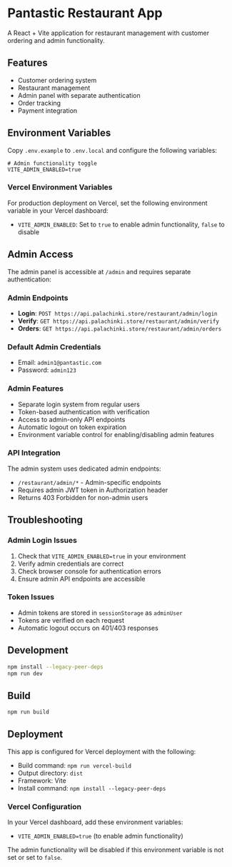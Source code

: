 # Pantastic Restaurant App

A React + Vite application for restaurant management with customer ordering and admin functionality.

## Features

- Customer ordering system
- Restaurant management
- Admin panel with separate authentication
- Order tracking
- Payment integration

## Environment Variables

Copy `.env.example` to `.env.local` and configure the following variables:

```env
# Admin functionality toggle
VITE_ADMIN_ENABLED=true
```

### Vercel Environment Variables

For production deployment on Vercel, set the following environment variable in your Vercel dashboard:

- `VITE_ADMIN_ENABLED`: Set to `true` to enable admin functionality, `false` to disable

## Admin Access

The admin panel is accessible at `/admin` and requires separate authentication:

### Admin Endpoints
- **Login**: `POST https://api.palachinki.store/restaurant/admin/login`
- **Verify**: `GET https://api.palachinki.store/restaurant/admin/verify`
- **Orders**: `GET https://api.palachinki.store/restaurant/admin/orders`

### Default Admin Credentials
- Email: `admin1@pantastic.com`
- Password: `admin123`

### Admin Features
- Separate login system from regular users
- Token-based authentication with verification
- Access to admin-only API endpoints
- Automatic logout on token expiration
- Environment variable control for enabling/disabling admin features

### API Integration
The admin system uses dedicated admin endpoints:
- `/restaurant/admin/*` - Admin-specific endpoints
- Requires admin JWT token in Authorization header
- Returns 403 Forbidden for non-admin users

## Troubleshooting

### Admin Login Issues
1. Check that `VITE_ADMIN_ENABLED=true` in your environment
2. Verify admin credentials are correct
3. Check browser console for authentication errors
4. Ensure admin API endpoints are accessible

### Token Issues  
- Admin tokens are stored in `sessionStorage` as `adminUser`
- Tokens are verified on each request
- Automatic logout occurs on 401/403 responses

## Development

```bash
npm install --legacy-peer-deps
npm run dev
```

## Build

```bash
npm run build
```

## Deployment

This app is configured for Vercel deployment with the following:

- Build command: `npm run vercel-build`  
- Output directory: `dist`
- Framework: Vite
- Install command: `npm install --legacy-peer-deps`

### Vercel Configuration

In your Vercel dashboard, add these environment variables:
- `VITE_ADMIN_ENABLED=true` (to enable admin functionality)

The admin functionality will be disabled if this environment variable is not set or set to `false`.

